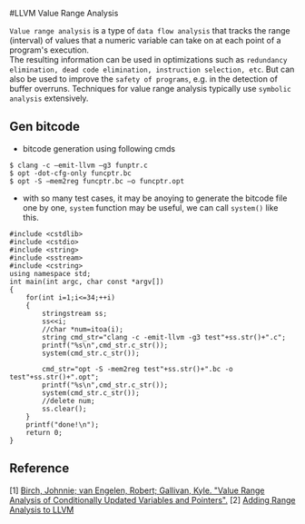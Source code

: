 #LLVM Value Range Analysis

`Value range analysis` is a type of `data flow analysis` that tracks the range (interval) of values that a numeric variable can take on at each point of a program's execution. <br>
The resulting information can be used in optimizations such as `redundancy elimination, dead code elimination, instruction selection, etc`. But can also be used to improve the `safety of programs`, e.g. in the detection of buffer overruns. 
Techniques for value range analysis typically use `symbolic analysis` extensively.

## Gen bitcode
- bitcode generation using following cmds
```
$ clang -c –emit-llvm –g3 funptr.c
$ opt -dot-cfg-only funcptr.bc
$ opt -S –mem2reg funcptr.bc –o funcptr.opt
```
- with so many test cases, it may be anoying to generate the bitcode file one by one, `system` function may be useful, we can call `system()` like this.

```
#include <cstdlib>
#include <cstdio>
#include <string>
#include <sstream>
#include <cstring>
using namespace std;
int main(int argc, char const *argv[])
{
	for(int i=1;i<=34;++i)
	{
		stringstream ss;
		ss<<i;
		//char *num=itoa(i);
		string cmd_str="clang -c -emit-llvm -g3 test"+ss.str()+".c";
		printf("%s\n",cmd_str.c_str());
		system(cmd_str.c_str());

		cmd_str="opt -S -mem2reg test"+ss.str()+".bc -o test"+ss.str()+".opt";
		printf("%s\n",cmd_str.c_str());
		system(cmd_str.c_str());
		//delete num;
		ss.clear();
	}
	printf("done!\n");
	return 0;
}
```

## Reference
[1] [Birch, Johnnie; van Engelen, Robert; Gallivan, Kyle. "Value Range Analysis of Conditionally Updated Variables and Pointers".](http://www.cs.fsu.edu/~engelen/cpcpaper.pdf)
[2] [Adding Range Analysis to LLVM](http://llvm.1065342.n5.nabble.com/Range-Analysis-GSoC-2011-Proposal-td40546.html)
